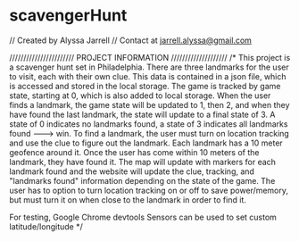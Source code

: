 # scavengerHunt

// Created by Alyssa Jarrell
// Contact at jarrell.alyssa@gmail.com

/////////////////////// PROJECT INFORMATION ////////////////////
/* This project is a scavenger hunt set in Philadelphia. There are three landmarks for the user to visit, each with their own clue. This data is contained in a json file, which is accessed and stored in the local storage. The game is tracked by game state, starting at 0, which is also added to local storage. When the user finds a landmark, the game state will be updated to 1, then 2, and when they have found the last landmark, the state will update to a final state of 3. A state of 0 indicates no landmarks found, a state of 3 indicates all landmarks found ---> win. To find a landmark, the user must turn on location tracking and use the clue to figure out the landmark. Each landmark has a 10 meter geofence around it. Once the user has come within 10 meters of the landmark, they have found it. The map will update with markers for each landmark found and the website will update the clue, tracking, and "landmarks found" information depending on the state of the game. The user has to option to turn location tracking on or off to save power/memory, but must turn it on when close to the landmark in order to find it.

For testing, Google Chrome devtools Sensors can be used to set custom latitude/longitude */
